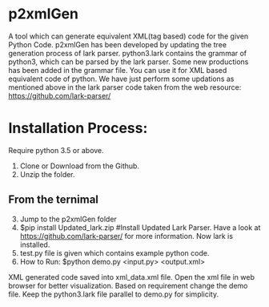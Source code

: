 # p2xmlGen
A tool which can generate equivalent XML(tag based) code for the given Python Code. 
p2xmlGen has been developed by updating the tree generation process of lark parser. 
python3.lark contains the grammar of python3, which can be parsed by the lark parser. 
Some new productions has been added in the grammar file. 
You can use it for XML based equivalent code of python.
We have just perform some updations as mentioned above in the lark parser code taken from the web resource: https://github.com/lark-parser/

# Installation Process:

Require python 3.5 or above.

1. Clone or Download from the Github.
2. Unzip the folder.
## From the ternimal
3. Jump to the p2xmlGen folder
4. $pip install Updated_lark.zip  #Install Updated Lark Parser. Have a look at https://github.com/lark-parser/ for more information.
   Now lark is installed.
5. test.py file is given which contains example python code.
6. How to Run:
   $python demo.py <input.py> <output.xml>
 
XML generated code saved into xml_data.xml file. Open the xml file in web browser for better visualization.
Based on requirement change the demo file. Keep the python3.lark file parallel to demo.py for simplicity.
